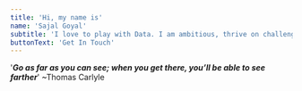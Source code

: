 ```yaml
---
title: 'Hi, my name is'
name: 'Sajal Goyal'
subtitle: 'I love to play with Data. I am ambitious, thrive on challenge and constantly set goals for myself.'
buttonText: 'Get In Touch'
---
```


'***Go as far as you can see; when you get there, you’ll be able to see farther***'   ~Thomas Carlyle
